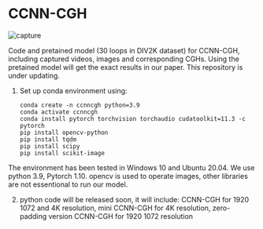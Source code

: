 # CCNN-CGH

![capture](https://user-images.githubusercontent.com/57349703/173181176-ffaf9eb5-addc-4b95-bb6d-ecd2252f09ea.png)


Code and pretained model (30 loops in DIV2K dataset) for CCNN-CGH, including captured videos, images and corresponding CGHs. Using the pretained model will get the exact results in our paper. This repository is under updating.


1. Set up conda environment using:

       conda create -n ccnncgh python=3.9
       conda activate ccnncgh
       conda install pytorch torchvision torchaudio cudatoolkit=11.3 -c pytorch
       pip install opencv-python
       pip install tqdm
       pip install scipy
       pip install scikit-image
             

The environment has been tested in Windows 10 and Ubuntu 20.04. We use python 3.9, Pytorch 1.10. opencv is used to operate images, other libraries are not essentional to run our model.

2. python code will be released soon, it will include: CCNN-CGH for 1920 1072 and 4K resolution, mini CCNN-CGH for 4K resolution, zero-padding version CCNN-CGH for 1920 1072 resolution
